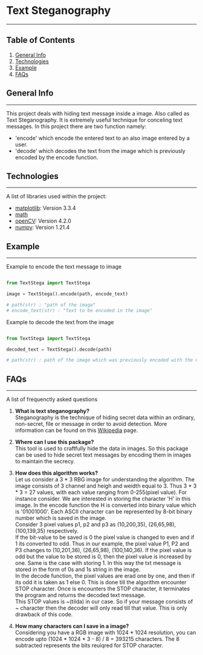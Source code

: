 # Text Steganography
***

## Table of Contents
1. [General Info](#general-info)
2. [Technologies](#technologies)
3. [Example](#example)
4. [FAQs](#faqs)

## General Info
***
This project deals with hiding text message inside a image. 
Also called as Text Steganography. It is extremely useful technique
for conceling text messages. In this project there are two function namely:
* 'encode' which encode the entered text to an also image entered by a user. 
* 'decode' which decodes the text from the image which 
is previously encoded by the encode function. 

## Technologies
***
A list of libraries used within the project:
* [matplotlib](https://matplotlib.org): Version 3.3.4
* [math](https://docs.python.org/3/library/math.html)
* [openCV](https://opencv.org): Version 4.2.0
* [numpy](https://numpy.org): Version 1.21.4


## Example
***
Example to encode the text message to image
```python

from TextStega import TextStega

image = TextStega().encode(path, encode_text)

# path(str) : "path of the image" 
# encode_text(str) : "Text to be encoded in the image"

```

Example to decode the text from the image

```python

from TextStega import TextStega

decoded_text = TextStega().decode(path) 

# path(str) : path of the image which was previously encoded with the message.

```


## FAQs
***
A list of frequenctly asked questions
1. **What is text steganography?**<br>
Steganography is the technique of hiding secret data within an ordinary, non-secret, file or message in order to avoid detection. More information can be found on this [Wikipedia](https://en.wikipedia.org/wiki/Steganography) page.

2. **Where can I use this package?**<br>
This tool is used to craftfully hide the data in images. So this package can be used to hide secret text messages by encoding them in images to maintain the secrecy.

3. **How does this algorithm works?**<br>
Let us consider a 3 * 3 RBG image for understanding the algorithm. The image consists of 3 channel and heigh and weidth equal to 3. Thus 3 * 3 * 3 = 27 values, with each value ranging from 0-255(pixel value). For instance consider. We are interested in storing the character 'H' in this image. In the encode function the H is converted into binary value which is '01001000'. Each ASCII character can be represented by 8-bit binary number which is saved in the image.<br>
Consider 3 pixel values p1, p2 and p3 as (10,200,35), (26,65,98), (100,139,35) respectively.<br>
If the bit-value to be saved is 0 the pixel value is changed to even and if 1 its converted to odd. Thus in our example, the pixel value P1, P2 and P3 changes to (10,201,36), (26,65,98), (100,140,36). If the pixel value is odd but the value to be stored is 0, then the pixel value is increased by one. Same is the case with storing 1. In this way the txt message is stored in the form of 0s and 1s string in the image.<br>
In the decode function, the pixel values are erad one by one, and then if its odd it is taken as 1 else 0. This is done till the algorithm encounter STOP character. Once is encounters the STOP character, it terminates the program and returns the decoded text message.<br> 
This STOP values is ~(tilda) in our case. So if your message consists of ~ character then the decoder will only read till that value. This is only drawback of this code. 

4. **How many characters can I save in a image?**<br>
Considering you have a RGB image with 1024 * 1024 resolution, you can encode upto (1024 * 1024 * 3 - 8) / 8 = 393215 characters. The 8 subtracted represents the bits reuiqred for STOP character.  





   





